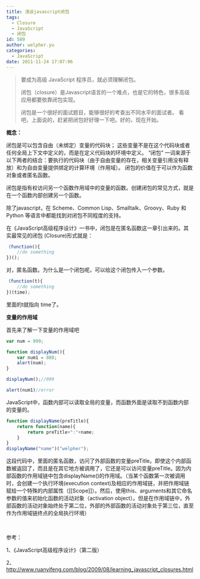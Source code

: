 ```yaml
---
title: 浅谈javascript闭包
tags:
  - Closure
  - JavaScript
  - 闭包
id: 589
author: welpher.yu
categories:
  - JavaScript
date: 2011-11-24 17:07:06
---
```


> 要成为高级 JavaScript 程序员，就必须理解闭包。
> 
> 
> 闭包（closure）是Javascript语言的一个难点，也是它的特色，很多高级应用都要依靠闭包实现。
> 
> 
> 闭包是一个很好的面试题目，能够很好的考查出不同水平的面试者。
看吧，上面说的，赶紧把闭包好好理一下吧。好的，现在开始。

**概念：**

闭包是可以包含自由（未绑定）变量的代码块；
这些变量不是在这个代码块或者任何全局上下文中定义的，而是在定义代码块的环境中定义。
“闭包” 一词来源于以下两者的结合：要执行的代码块（由于自由变量的存在，相关变量引用没有释放）和为自由变量提供绑定的计算环境（作用域）。
闭包的价值在于可以作为函数对象或者匿名函数。

闭包是指有权访问另一个函数作用域中的变量的函数。创建闭包的常见方式，就是在一个函数内部创建另一个函数。

除了javascript，在 Scheme、Common Lisp、Smalltalk、Groovy、Ruby 和 Python 等语言中都能找到对闭包不同程度的支持。

在《JavaScript高级程序设计》一书中，闭包是在匿名函数这一章引出来的。其实最常见的闭包 (Closure)形式就是：
``` javascript
（function(){
	//do something
})();
```
对，匿名函数。为什么是一个闭包呢，可以给这个闭包传入一个参数。
``` javascript
（function(t){
	//do something
})(time);
```
里面的t就指向 time了。

**变量的作用域**

首先来了解一下变量的作用域吧
``` javascript
var num = 999;

function displayNum(){
	var num1 = 888;
	alert(num);
}

displayNum();//999

alert(num1)//error
```
JavaScript中，函数内部可以读取全局的变量，而函数外面是读取不到函数内部的变量的。
``` javascript
function displayName(preTitle){
	return function(name){
		return preTitle+":"+name;
	}
}
displayName("name")("welpher");
```
这段代码中，里面的匿名函数，访问了外部函数的变量preTitle。即使这个内部函数被返回了，而且是在其它地方被调用了，它还是可以访问变量preTitle。因为内部函数的作用域链中包含displayName()的作用域。（当某个函数第一次被调用时，会创建一个执行环境(execution context)及相应的作用域链，并把作用域链赋给一个特殊的内部属性（[[Scope]]）。然后，使用this、arguments和其它命名参数的值来初始化函数的活动对象（activation object）。但是在作用域链中，外部函数的活动对象始终处于第二位，外部的外部函数的活动对象处于第三位，直至作为作用域链终点的全局执行环境）

&nbsp;

参考：

1、《JavaScript高级程序设计》（第二版）

2、http://www.ruanyifeng.com/blog/2009/08/learning_javascript_closures.html
